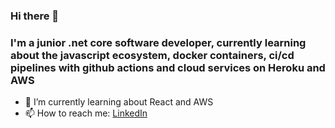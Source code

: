 ### Hi there 👋

### I'm a junior .net core software developer, currently learning about the javascript ecosystem, docker containers, ci/cd pipelines with github actions and cloud services on Heroku and AWS

- 🌱 I’m currently learning about React and AWS
- 📫 How to reach me: [LinkedIn](https://www.linkedin.com/in/anthony-romero-barrientos-522090157/)
